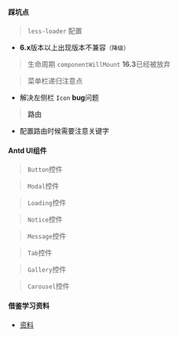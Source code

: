 #### 踩坑点

> `less-loader` 配置

- **6.x**版本以上出现版本不兼容`（降级）` 

> 生命周期 `componentWillMount` **16.3**已经被放弃

> 菜单栏递归注意点

- 解决左侧栏 `Icon` **bug**问题

> **路由**

- 配置路由时候需要注意关键字

#### Antd UI组件

> `Button`控件

> `Modal`控件

> `Loading`控件

> `Notice`控件

> `Message`控件

> `Tab`控件

> `Gallery`控件

> `Carousel`控件

#### 借鉴学习资料

- [资料](https://antd-course.ulivz.com/intro.html#ant-design-%E4%BB%8B%E7%BB%8D)
